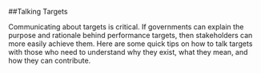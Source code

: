 ##Talking Targets

Communicating about targets is critical. If governments can explain the purpose and rationale behind performance targets, then stakeholders can more easily achieve them. Here are some quick tips on how to talk targets with those who need to understand why they exist, what they mean, and how they can contribute. 

###



